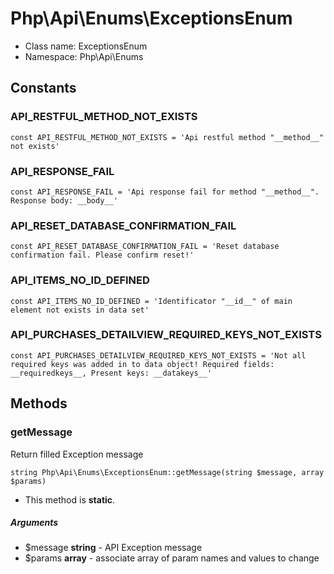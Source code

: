 Php\Api\Enums\ExceptionsEnum
===============






* Class name: ExceptionsEnum
* Namespace: Php\Api\Enums



Constants
----------


### API_RESTFUL_METHOD_NOT_EXISTS

    const API_RESTFUL_METHOD_NOT_EXISTS = 'Api restful method "__method__" not exists'





### API_RESPONSE_FAIL

    const API_RESPONSE_FAIL = 'Api response fail for method "__method__". Response body: __body__'





### API_RESET_DATABASE_CONFIRMATION_FAIL

    const API_RESET_DATABASE_CONFIRMATION_FAIL = 'Reset database confirmation fail. Please confirm reset!'





### API_ITEMS_NO_ID_DEFINED

    const API_ITEMS_NO_ID_DEFINED = 'Identificator "__id__" of main element not exists in data set'





### API_PURCHASES_DETAILVIEW_REQUIRED_KEYS_NOT_EXISTS

    const API_PURCHASES_DETAILVIEW_REQUIRED_KEYS_NOT_EXISTS = 'Not all required keys was added in to data object! Required fields: __requiredkeys__, Present keys: __datakeys__'







Methods
-------



### getMessage
Return filled Exception message



    string Php\Api\Enums\ExceptionsEnum::getMessage(string $message, array $params)

* This method is **static**.


##### Arguments
  * $message **string** - API Exception message
  * $params **array** - associate array of param names and values to change


